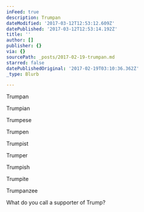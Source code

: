 ```yaml
---
inFeed: true
description: Trumpan
dateModified: '2017-03-12T12:53:12.609Z'
datePublished: '2017-03-12T12:53:14.192Z'
title: ''
author: []
publisher: {}
via: {}
sourcePath: _posts/2017-02-19-trumpan.md
starred: false
datePublishedOriginal: '2017-02-19T03:10:36.362Z'
_type: Blurb

---
```

Trumpan

Trumpian

Trumpese

Trumpen

Trumpist

Trumper

Trumpish

Trumpite

Trumpanzee

What do you call a supporter of Trump?
